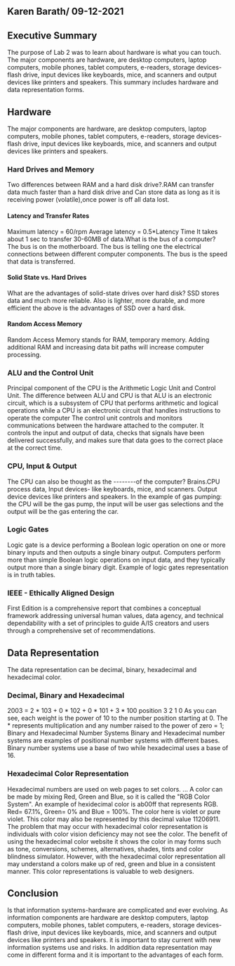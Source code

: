 ## Karen Barath/ 09-12-2021


## Executive Summary 
The purpose of Lab 2 was to learn about hardware is what you can touch. The major components are hardware, are desktop computers, laptop computers, mobile phones, tablet computers, e-readers, storage devices-flash drive, input devices like keyboards, mice, and scanners and output devices like printers and speakers. This summary includes hardware and data representation forms. 

## Hardware
The major components are hardware, are desktop computers, laptop computers, mobile phones, tablet computers, e-readers, storage devices-flash drive, input devices like keyboards, mice, and scanners and output devices like printers and speakers.

### Hard Drives and Memory 
Two differences between RAM and a hard disk drive?.RAM can transfer data much faster than a hard disk drive and Can store data as long as it is receiving power (volatile),once power is off all data lost.

#### Latency and Transfer Rates
Maximum latency = 60/rpm Average latency = 0.5*Latency Time	It takes about 1 sec to transfer 30-60MB of data.What is the bus of a computer? The bus is on the motherboard. The bus is telling one the electrical connections between different computer components. The bus is the speed that data is transferred.

#### Solid State vs. Hard Drives
What are the advantages of solid-state drives over hard disk? SSD stores data and much more reliable. Also is lighter, more durable, and more efficient the above is the advantages of SSD over a hard disk.

#### Random Access Memory
 Random Access Memory stands for RAM, temporary memory. Adding additional RAM and increasing data bit paths will increase computer processing.
 
### ALU and the Control Unit
Principal component of the CPU is the Arithmetic Logic Unit and Control Unit. The difference between ALU and CPU is that ALU is an electronic circuit, which is a subsystem of CPU that performs arithmetic and logical operations while a CPU is an electronic circuit that handles instructions to operate the computer The control unit controls and monitors communications between the hardware attached to the computer. It controls the input and output of data, checks that signals have been delivered successfully, and makes sure that data goes to the correct place at the correct time.

### CPU, Input & Output
The CPU can also be thought as the --------of the computer? Brains.CPU process data, Input devices- like keyboards, mice, and scanners. Output device devices like printers and speakers. In the example of gas pumping: the CPU will be the gas pump, the input will be user gas selections and the output will be the gas entering the car.

### Logic Gates 
Logic gate is a device performing a Boolean logic operation on one or more binary inputs and then outputs a single binary output. Computers perform more than simple Boolean logic operations on input data, and they typically output more than a single binary digit. Example of logic gates representation is in truth tables.

### IEEE - Ethically Aligned Design
First Edition is a comprehensive report that combines a conceptual framework addressing universal human values, data agency, and technical dependability with a set of principles to guide A/IS creators and users through a comprehensive set of recommendations.

## Data Representation
The data representation can be decimal, binary, hexadecimal and hexadecimal color.

### Decimal, Binary and Hexadecimal
2003 = 2 * 103 + 0 * 102 + 0 * 101 + 3 * 100 position 3 2 1 0 As you can see, each weight is the power of 10 to the number position starting at 0. The * represents multiplication and any number raised to the power of zero = 1; Binary and Hexadecimal Number Systems Binary and Hexadecimal number systems are examples of positional number systems with different bases. Binary number systems use a base of two while hexadecimal uses a base of 16.

### Hexadecimal Color Representation
Hexadecimal numbers are used on web pages to set colors. ... A color can be made by mixing Red, Green and Blue, so it is called the "RGB Color System". An example of hexidecimal color is ab00ff that represents RGB. Red= 67.1%, Green= 0% and Blue = 100%. The color here is violet or pure violet. This color may also be represented by this decimal value
11206911. The problem that may occur with hexadecimal color representation is individuals with color vision deficiency may not see the color. The benefit of using the hexadecimal color website it shows the color in may forms such as tone, conversions, schemes, alternatives, shades, tints and color blindness simulator. However, with the hexadecimal color representation all may understand a colors make up of red, green and blue in a consistent manner. This color representations is valuable to web designers.

## Conclusion
Is that information systems-hardware are complicated and ever evolving. As information components are hardware are desktop computers, laptop computers, mobile phones, tablet computers, e-readers, storage devices-flash drive, input devices like keyboards, mice, and scanners and output devices like printers and speakers.  it is important to stay current with new information systems use and risks. In addition data representation may come in different forma and it is important to the advantages of each form.
